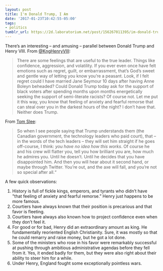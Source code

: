 ```yaml
---
layout: post
title: I'm Donald Trump, I Am
date: '2017-01-23T10:42:55-05:00'
tags:
- politics
tumblr_url: https://2d.laboratorium.net/post/156267011395/im-donald-trump-i-am
---
```

There’s an interesting – and amusing – parallel between Donald Trump and Henry VIII. From [@KngHenryVIII](http://www.huffingtonpost.com/entry/8-reasons-donald-trump-is-the-henry-viii-of-americas_us_57c47031e4b0c936aaba59b8):

> There are some feelings that are useful to the true leader. Things like confidence, aggression, and volatility. If you ever even once have felt emotions such as regret, guilt, or embarrassment, that’s God’s sweet and gentle way of letting you know you’re a peasant. Look, if I felt regret could I have married Jane Seymour 10 days after having Anne Boleyn beheaded? Could Donald Trump today ask for the support of black voters after spending months upon months energetically seeking the support of semi-literate racists? Of course not. Let me put it this way, you know that feeling of anxiety and fearful remorse that can steal over you in the darkest hours of the night? I don’t have that. Neither does Trump.

From [Tom Slee](http://tomslee.net/2017/01/on-orange-tyrants.html):

> So when I see people saying that Trump understands them (the Canadian government, the technology leaders who paid court), that – in the words of the tech leaders – they will set him straight if he goes off-course, I think: _you have no idea how this works_. Of course he and his crew will flatter you, tell you how brilliant you are, how much he admires you. Until he doesn’t. Until he decides that you have disappointed him. And then you will hear about it second hand, or maybe through Twitter. You’re out, and the axe will fall, and you’re not so special after all.“

A few quick observations:

1. History is full of fickle kings, emperors, and tyrants who didn’t have "that feeling of anxiety and fearful remorse.” Henry just happens to be more famous.
2. Courtiers have always known that their position is precarious and that favor is fleeting.
3. Courtiers have always also known how to project confidence even when they don’t feel it.
4. For good or for bad, Henry did an extraordinary amount as king. He fundamentally reoriented English Christianity. Sure, it was mostly so that he could remarry and raise money, but he got a lot done.
5. Some of the ministers who rose in his favor were remarkably successful at pushing through ambitious administrative agendas before they fell from it. Yes, it ended badly for them, but they were also right about their ability to steer him for a while.
6. Under Henry, England fought some exceptionally pointless wars.
